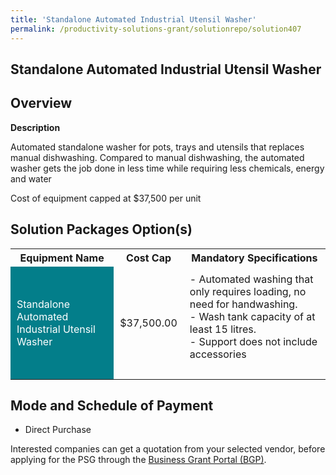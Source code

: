 ```yaml
---
title: 'Standalone Automated Industrial Utensil Washer'
permalink: /productivity-solutions-grant/solutionrepo/solution407
---
```


## Standalone Automated Industrial Utensil Washer

## Overview

**Description**

Automated standalone washer for pots, trays and utensils that replaces manual dishwashing. Compared to manual dishwashing, the automated washer gets the job done in less time while requiring less chemicals, energy and water


Cost of equipment capped at $37,500 per unit 

## Solution Packages Option(s)

<table>
<tr>
<th><b>Equipment Name</b></th>
<th><b>Cost Cap</b></th>
<th><b>Mandatory Specifications</b></th>
</tr>
<tr>
<td style='padding: 10px; background-color: #037E8A; color: #FFFFFF;'>Standalone Automated Industrial Utensil Washer</td>
<td style='padding: 10px;'>$37,500.00</td>
<td style='padding: 10px;'>- Automated washing that only requires loading, no need for handwashing. <br>- Wash tank capacity of at least 15 litres. <br>- Support does not include accessories<br><br></td>
</tr>
</table>

## Mode and Schedule of Payment

 - Direct Purchase

Interested companies can get a quotation from your selected vendor, before applying for the PSG through the <a href='https://www.businessgrants.gov.sg/' target='_blank' rel='noopener'>Business Grant Portal (BGP)</a>.

<script src="/jquery/resize-tables.js"></script>
